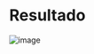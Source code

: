 # Resultado
![image](https://github.com/harnelp/p_analys_datos_01/assets/45137526/0f44f78a-0cab-4a6a-b904-7f0c68125cbf)

